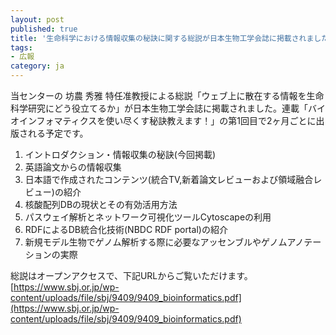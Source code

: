 ```yaml
---
layout: post
published: true
title: '生命科学における情報収集の秘訣に関する総説が日本生物工学会誌に掲載されました'
tags:
- 広報
category: ja
---
```

当センターの 坊農 秀雅 特任准教授による総説「ウェブ上に散在する情報を生命科学研究にどう役立てるか」が日本生物工学会誌に掲載されました。連載「バイオインフォマティクスを使い尽くす秘訣教えます！」の第1回目で2ヶ月ごとに出版される予定です。

1. イントロダクション・情報収集の秘訣(今回掲載)
1. 英語論文からの情報収集
1. 日本語で作成されたコンテンツ(統合TV,新着論文レビューおよび領域融合レビュー)の紹介
1. 核酸配列DBの現状とその有効活用方法
1. パスウェイ解析とネットワーク可視化ツールCytoscapeの利用
1. RDFによるDB統合化技術(NBDC RDF portal)の紹介
1. 新規モデル生物でゲノム解析する際に必要なアッセンブルやゲノムアノテーションの実際
 

総説はオープンアクセスで、下記URLからご覧いただけます。
[https://www.sbj.or.jp/wp-content/uploads/file/sbj/9409/9409_bioinformatics.pdf](https://www.sbj.or.jp/wp-content/uploads/file/sbj/9409/9409_bioinformatics.pdf)